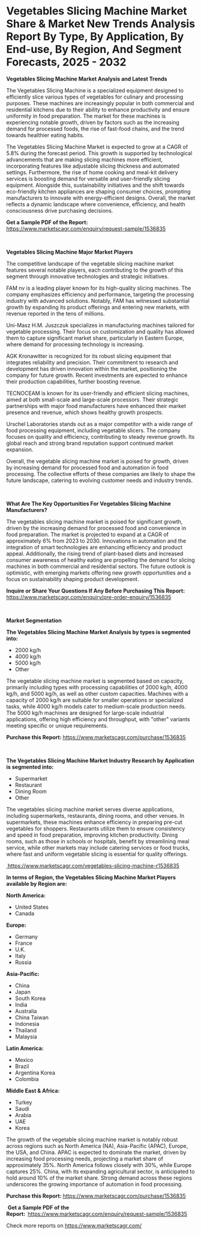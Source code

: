 <p><h1>Vegetables Slicing Machine Market Share & Market New Trends Analysis Report By Type, By Application, By End-use, By Region, And Segment Forecasts, 2025 - 2032</h1></p><p><strong>Vegetables Slicing Machine Market Analysis and Latest Trends</strong></p>
<p><p>The Vegetables Slicing Machine is a specialized equipment designed to efficiently slice various types of vegetables for culinary and processing purposes. These machines are increasingly popular in both commercial and residential kitchens due to their ability to enhance productivity and ensure uniformity in food preparation. The market for these machines is experiencing notable growth, driven by factors such as the increasing demand for processed foods, the rise of fast-food chains, and the trend towards healthier eating habits.</p><p>The Vegetables Slicing Machine Market is expected to grow at a CAGR of 5.8% during the forecast period. This growth is supported by technological advancements that are making slicing machines more efficient, incorporating features like adjustable slicing thickness and automated settings. Furthermore, the rise of home cooking and meal-kit delivery services is boosting demand for versatile and user-friendly slicing equipment. Alongside this, sustainability initiatives and the shift towards eco-friendly kitchen appliances are shaping consumer choices, prompting manufacturers to innovate with energy-efficient designs. Overall, the market reflects a dynamic landscape where convenience, efficiency, and health consciousness drive purchasing decisions.</p></p>
<p><strong>Get a Sample PDF of the Report:&nbsp;</strong> <a href="https://www.marketscagr.com/enquiry/request-sample/1536835?utm_campaign=2939&utm_medium=2&utm_source=Github&utm_content=ia&utm_term=11042025&utm_id=vegetables-slicing-machine">https://www.marketscagr.com/enquiry/request-sample/1536835</a></p>
<p>&nbsp;</p>
<p><strong>Vegetables Slicing Machine Major Market Players</strong></p>
<p><p>The competitive landscape of the vegetable slicing machine market features several notable players, each contributing to the growth of this segment through innovative technologies and strategic initiatives.</p><p>FAM nv is a leading player known for its high-quality slicing machines. The company emphasizes efficiency and performance, targeting the processing industry with advanced solutions. Notably, FAM has witnessed substantial growth by expanding its product offerings and entering new markets, with revenue reported in the tens of millions.</p><p>Uni-Masz H.M. Juszczuk specializes in manufacturing machines tailored for vegetable processing. Their focus on customization and quality has allowed them to capture significant market share, particularly in Eastern Europe, where demand for processing technology is increasing.</p><p>AGK Kronawitter is recognized for its robust slicing equipment that integrates reliability and precision. Their commitment to research and development has driven innovation within the market, positioning the company for future growth. Recent investments are expected to enhance their production capabilities, further boosting revenue.</p><p>TECNOCEAM is known for its user-friendly and efficient slicing machines, aimed at both small-scale and large-scale processors. Their strategic partnerships with major food manufacturers have enhanced their market presence and revenue, which shows healthy growth prospects.</p><p>Urschel Laboratories stands out as a major competitor with a wide range of food processing equipment, including vegetable slicers. The company focuses on quality and efficiency, contributing to steady revenue growth. Its global reach and strong brand reputation support continued market expansion.</p><p>Overall, the vegetable slicing machine market is poised for growth, driven by increasing demand for processed food and automation in food processing. The collective efforts of these companies are likely to shape the future landscape, catering to evolving customer needs and industry trends.</p></p>
<p>&nbsp;</p>
<p><strong>What Are The Key Opportunities For Vegetables Slicing Machine Manufacturers?</strong></p>
<p><p>The vegetables slicing machine market is poised for significant growth, driven by the increasing demand for processed food and convenience in food preparation. The market is projected to expand at a CAGR of approximately 6% from 2023 to 2030. Innovations in automation and the integration of smart technologies are enhancing efficiency and product appeal. Additionally, the rising trend of plant-based diets and increased consumer awareness of healthy eating are propelling the demand for slicing machines in both commercial and residential sectors. The future outlook is optimistic, with emerging markets offering new growth opportunities and a focus on sustainability shaping product development.</p></p>
<p><strong>Inquire or Share Your Questions If Any Before Purchasing This Report:</strong> <a href="https://www.marketscagr.com/enquiry/pre-order-enquiry/1536835?utm_campaign=2939&utm_medium=2&utm_source=Github&utm_content=ia&utm_term=11042025&utm_id=vegetables-slicing-machine">https://www.marketscagr.com/enquiry/pre-order-enquiry/1536835</a></p>
<p>&nbsp;</p>
<p><strong>Market Segmentation</strong></p>
<p><strong>The Vegetables Slicing Machine Market Analysis by types is segmented into:</strong></p>
<p><ul><li>2000 kg/h</li><li>4000 kg/h</li><li>5000 kg/h</li><li>Other</li></ul></p>
<p><p>The vegetable slicing machine market is segmented based on capacity, primarily including types with processing capabilities of 2000 kg/h, 4000 kg/h, and 5000 kg/h, as well as other custom capacities. Machines with a capacity of 2000 kg/h are suitable for smaller operations or specialized tasks, while 4000 kg/h models cater to medium-scale production needs. The 5000 kg/h machines are designed for large-scale industrial applications, offering high efficiency and throughput, with "other" variants meeting specific or unique requirements.</p></p>
<p><strong>Purchase this Report:&nbsp;</strong><a href="https://www.marketscagr.com/purchase/1536835?utm_campaign=2939&utm_medium=2&utm_source=Github&utm_content=ia&utm_term=11042025&utm_id=vegetables-slicing-machine">https://www.marketscagr.com/purchase/1536835</a></p>
<p>&nbsp;</p>
<p><strong>The Vegetables Slicing Machine Market Industry Research by Application is segmented into:</strong></p>
<p><ul><li>Supermarket</li><li>Restaurant</li><li>Dining Room</li><li>Other</li></ul></p>
<p><p>The vegetables slicing machine market serves diverse applications, including supermarkets, restaurants, dining rooms, and other venues. In supermarkets, these machines enhance efficiency in preparing pre-cut vegetables for shoppers. Restaurants utilize them to ensure consistency and speed in food preparation, improving kitchen productivity. Dining rooms, such as those in schools or hospitals, benefit by streamlining meal service, while other markets may include catering services or food trucks, where fast and uniform vegetable slicing is essential for quality offerings.</p></p>
<p><a href="https://www.marketscagr.com/vegetables-slicing-machine-r1536835?utm_campaign=2939&utm_medium=2&utm_source=Github&utm_content=ia&utm_term=11042025&utm_id=vegetables-slicing-machine">&nbsp;https://www.marketscagr.com/vegetables-slicing-machine-r1536835</a></p>
<p><strong>In terms of Region, the Vegetables Slicing Machine Market Players available by Region are:</strong></p>
<p>
    <p> <strong> North America: </strong>
        <ul>
            <li>United States</li>
            <li>Canada</li>
        </ul>
        </p> 
    <p> <strong> Europe: </strong>
        <ul>
            <li>Germany</li>
            <li>France</li>
            <li>U.K.</li>
            <li>Italy</li>
            <li>Russia</li>
        </ul>
        </p> 
    <p> <strong> Asia-Pacific: </strong>
        <ul>
            <li>China</li>
            <li>Japan</li>
            <li>South Korea</li>
            <li>India</li>
            <li>Australia</li>
            <li>China Taiwan</li>
            <li>Indonesia</li>
            <li>Thailand</li>
            <li>Malaysia</li>
        </ul>
        </p> 
    <p> <strong> Latin America: </strong>
        <ul>
            <li>Mexico</li>
            <li>Brazil</li>
            <li>Argentina Korea</li>
            <li>Colombia</li>
        </ul>
        </p> 
    <p> <strong> Middle East & Africa: </strong>
        <ul>
            <li>Turkey</li>
            <li>Saudi</li>
            <li>Arabia</li>
            <li>UAE</li>
            <li>Korea</li>
        </ul>
    </p>
    </p>
<p><p>The growth of the vegetable slicing machine market is notably robust across regions such as North America (NA), Asia-Pacific (APAC), Europe, the USA, and China. APAC is expected to dominate the market, driven by increasing food processing needs, projecting a market share of approximately 35%. North America follows closely with 30%, while Europe captures 25%. China, with its expanding agricultural sector, is anticipated to hold around 10% of the market share. Strong demand across these regions underscores the growing importance of automation in food processing.</p></p>
<p><strong>Purchase this Report: </strong><a href="https://www.marketscagr.com/purchase/1536835?utm_campaign=2939&utm_medium=2&utm_source=Github&utm_content=ia&utm_term=11042025&utm_id=vegetables-slicing-machine">https://www.marketscagr.com/purchase/1536835</a></p>
<p>&nbsp;<strong>Get a Sample PDF of the Report:&nbsp;&nbsp;</strong><a href="https://www.marketscagr.com/enquiry/request-sample/1536835?utm_campaign=2939&utm_medium=2&utm_source=Github&utm_content=ia&utm_term=11042025&utm_id=vegetables-slicing-machine">https://www.marketscagr.com/enquiry/request-sample/1536835</a></p>
<p><strong></strong></p>
<p>Check more reports on <a href="https://www.marketscagr.com/?utm_campaign=2939&utm_medium=2&utm_source=Github&utm_content=ia&utm_term=11042025&utm_id=vegetables-slicing-machine">https://www.marketscagr.com/</a></p>